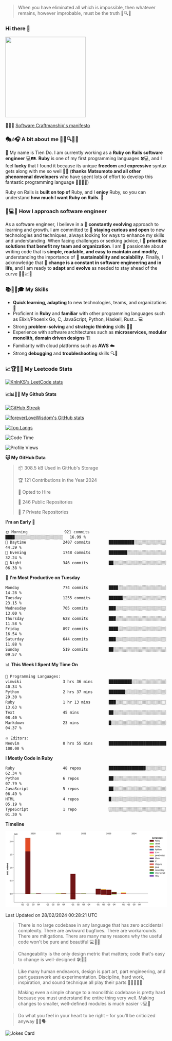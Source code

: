 > When you have eliminated all which is impossible, then whatever remains, however improbable, must be the truth 🤔🔍💡
### Hi there 👋

<!--
**foreverLoveWisdom/foreverLoveWisdom** is a ✨ _special_ ✨ repository because its `README.md` (this file) appears on your GitHub profile.

Here are some ideas to get you started:

- 🔭 I’m currently working on ...
- 🌱 I’m currently learning ...
- 👯 I’m looking to collaborate on ...
- 🤔 I’m looking for help with ...
- 💬 Ask me about ...
- 📫 How to reach me: ...
- 😄 Pronouns: ...
- ⚡ Fun fact: ...
-->

<img src="https://codecondo.com/wp-content/uploads/2017/09/railslogo.png" width="250" height="250">

 📜🔨🌟 [Software Craftmanship's manifesto](http://manifesto.softwarecraftsmanship.org/)

### 🎭🎶🎧 A bit about me 🕵️‍♀️🔍🕵️‍♂️
👋 My name is Tien Do. I am currently working as a **Ruby on Rails software engineer** 💻🛤️. **Ruby** is one of my first programming languages 🍀💻, and I feel **lucky** that I found it because its unique **freedom** and **expressive** syntax gets along with me so well 🤗💬 (**thanks Matsumoto and all other phenomenal developers** who have spent lots of effort to develop this fantastic programming language 🙏👨‍💻🌟)

Ruby on Rails is **built on top of** Ruby, and I **enjoy** Ruby, so you can understand **how much I want Ruby on Rails**. 🤩

### 🤔💻🔨 How I approach software engineer
As a software engineer, I believe in a 🔄 **constantly evolving** approach to learning and growth. I am committed to 🤔 **staying curious and open** to new technologies and techniques, always looking for ways to enhance my skills and understanding. When facing challenges or seeking advice, I 👥  **prioritize solutions that benefit my team and organization**. I am 🎉 passionate about writing code that is **simple, readable, and easy to maintain and modify**, understanding the importance of 🌱 **sustainability and scalability**. Finally, I acknowledge that 🌊 **change is a constant in software engineering and in life**, and I am ready to **adapt** and **evolve** as needed to stay ahead of the curve 🏃‍♂️📈🔄

### 📚🧑‍💻🎓 My Skills
- **Quick learning, adapting** to new technologies, teams, and organizations 🚀
- Proficient in **Ruby** and **familiar** with other programming languages such as Elixir/Phoenix Go, C, JavaScript, Python, Haskell, Rust... 💻
- Strong **problem-solving** and **strategic thinking** skills 🤔💡
- Experience with software architectures such as **microservices, modular monolith, domain driven designs** 🏗️
- Familiarity with cloud platforms such as **AWS** ☁️ 
- Strong **debugging** and **troubleshooting** skills 🔍🐞


### 📈🏆🧑‍💻 My Leetcode Stats
[![KnlnKS's LeetCode stats](https://leetcode-stats-six.vercel.app/?username=foreverLoveWisdom&theme=dark)](https://github.com/KnlnKS/leetcode-stats)

#### 📈📊👨‍💻  My Github Stats

[![GitHub Streak](https://github-readme-streak-stats.herokuapp.com/?user=foreverLoveWisdom&theme=dracula)](https://git.io/streak-stats)
&nbsp;
&nbsp;

[![foreverLoveWisdom's GitHub stats](https://github-readme-stats.vercel.app/api?username=foreverLoveWisdom&show_icons=true&theme=react&count_private=true)](https://github.com/anuraghazra/github-readme-stats)

[![Top Langs](https://github-readme-stats.vercel.app/api/top-langs/?username=foreverLoveWisdom&show_icons=true&theme=vue-dark)](https://github.com/anuraghazra/github-readme-stats)

<!--START_SECTION:waka-->
![Code Time](http://img.shields.io/badge/Code%20Time-2%2C684%20hrs%2020%20mins-blue)

![Profile Views](http://img.shields.io/badge/Profile%20Views-0-blue)

**🐱 My GitHub Data** 

> 📦 308.5 kB Used in GitHub's Storage 
 > 
> 🏆 121 Contributions in the Year 2024
 > 
> 💼 Opted to Hire
 > 
> 📜 246 Public Repositories 
 > 
> 🔑 7 Private Repositories 
 > 
**I'm an Early 🐤** 

```text
🌞 Morning                921 commits         ████░░░░░░░░░░░░░░░░░░░░░   16.99 % 
🌆 Daytime                2407 commits        ███████████░░░░░░░░░░░░░░   44.39 % 
🌃 Evening                1748 commits        ████████░░░░░░░░░░░░░░░░░   32.24 % 
🌙 Night                  346 commits         ██░░░░░░░░░░░░░░░░░░░░░░░   06.38 % 
```
📅 **I'm Most Productive on Tuesday** 

```text
Monday                   774 commits         ████░░░░░░░░░░░░░░░░░░░░░   14.28 % 
Tuesday                  1255 commits        ██████░░░░░░░░░░░░░░░░░░░   23.15 % 
Wednesday                705 commits         ███░░░░░░░░░░░░░░░░░░░░░░   13.00 % 
Thursday                 628 commits         ███░░░░░░░░░░░░░░░░░░░░░░   11.58 % 
Friday                   897 commits         ████░░░░░░░░░░░░░░░░░░░░░   16.54 % 
Saturday                 644 commits         ███░░░░░░░░░░░░░░░░░░░░░░   11.88 % 
Sunday                   519 commits         ██░░░░░░░░░░░░░░░░░░░░░░░   09.57 % 
```


📊 **This Week I Spent My Time On** 

```text
💬 Programming Languages: 
vimwiki                  3 hrs 36 mins       ██████████░░░░░░░░░░░░░░░   40.34 % 
Python                   2 hrs 37 mins       ███████░░░░░░░░░░░░░░░░░░   29.30 % 
Ruby                     1 hr 13 mins        ███░░░░░░░░░░░░░░░░░░░░░░   13.63 % 
Text                     45 mins             ██░░░░░░░░░░░░░░░░░░░░░░░   08.40 % 
Markdown                 23 mins             █░░░░░░░░░░░░░░░░░░░░░░░░   04.37 % 

🔥 Editors: 
Neovim                   8 hrs 55 mins       █████████████████████████   100.00 % 
```

**I Mostly Code in Ruby** 

```text
Ruby                     48 repos            ████████████████░░░░░░░░░   62.34 % 
Python                   6 repos             ██░░░░░░░░░░░░░░░░░░░░░░░   07.79 % 
JavaScript               5 repos             ██░░░░░░░░░░░░░░░░░░░░░░░   06.49 % 
HTML                     4 repos             █░░░░░░░░░░░░░░░░░░░░░░░░   05.19 % 
TypeScript               1 repo              ░░░░░░░░░░░░░░░░░░░░░░░░░   01.30 % 
```



**Timeline**

![Lines of Code chart](https://raw.githubusercontent.com/foreverLoveWisdom/foreverLoveWisdom/main/assets/bar_graph.png)


 Last Updated on 28/02/2024 00:28:21 UTC
<!--END_SECTION:waka-->


> There is no large codebase in any language that has zero accidental complexity. There are awkward bugfixes. There are workarounds. There are mitigations.
> There are many many reasons why the useful code won't be pure and beautiful 💻🐞🤔

> Changeability is the only design metric that matters; code that's easy to change is well-designed 🛠️🔄🎨

> Like many human endeavors, design is part art, part engineering, and part guesswork and experimentation. Discipline, hard work, inspiration, and sound technique all play their parts 🎨🧑‍💻🔬🧪

> Mak­ing even a sim­ple change to a mono­lith­ic code­base is pret­ty hard because you must under­stand the entire thing very well. Mak­ing changes to small­er, well-defined mod­ules is much easier 💡💻🤔
 
 > Do what you feel in your heart to be right – for you’ll be criticized anyway 💖🙏🗣️ 
 
![Jokes Card](https://readme-jokes.vercel.app/api)
